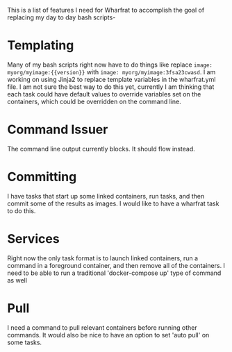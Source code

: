 This is a list of features I need for Wharfrat to accomplish the goal of 
replacing my day to day bash scripts-

#  Templating

Many of my bash scripts right now have to do things like replace
`image: myorg/myimage:{{version}}` with `image: myorg/myimage:3fsa23cwasd`.  I
am working on using Jinja2 to replace template variables in the wharfrat.yml
file.  I am not sure the best way to do this yet, currently I am thinking that
each task could have default values to override variables set on the containers,
which could be overridden on the command line.

# Command Issuer

The command line output currently blocks.  It should flow instead.

# Committing

I have tasks that start up some linked containers, run tasks, and then commit
some of the results as images.  I would like to have a wharfrat task to do this.

# Services

Right now the only task format is to launch linked containers, run a command in
a foreground container, and then remove all of the containers.  I need to be
able to run a traditional 'docker-compose up' type of command as well

# Pull

I need a command to pull relevant containers before running other commands.  It
would also be nice to have an option to set 'auto pull' on some tasks.
